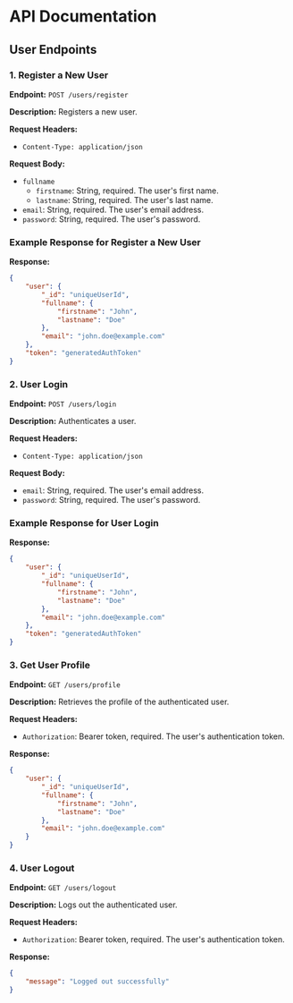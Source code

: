 # API Documentation

## User Endpoints

### 1. Register a New User

**Endpoint:** `POST /users/register`

**Description:** Registers a new user.

**Request Headers:**

- `Content-Type: application/json`

**Request Body:**

- `fullname`
    - `firstname`: String, required. The user's first name.
    - `lastname`: String, required. The user's last name.
- `email`: String, required. The user's email address.
- `password`: String, required. The user's password.

### Example Response for Register a New User

**Response:**

```json
{
    "user": {
        "_id": "uniqueUserId",
        "fullname": {
            "firstname": "John",
            "lastname": "Doe"
        },
        "email": "john.doe@example.com"
    },
    "token": "generatedAuthToken"
}
```

### 2. User Login

**Endpoint:** `POST /users/login`

**Description:** Authenticates a user.

**Request Headers:**

- `Content-Type: application/json`

**Request Body:**

- `email`: String, required. The user's email address.
- `password`: String, required. The user's password.

### Example Response for User Login

**Response:**

```json
{
    "user": {
        "_id": "uniqueUserId",
        "fullname": {
            "firstname": "John",
            "lastname": "Doe"
        },
        "email": "john.doe@example.com"
    },
    "token": "generatedAuthToken"
}
```

### 3. Get User Profile

**Endpoint:** `GET /users/profile`

**Description:** Retrieves the profile of the authenticated user.

**Request Headers:**

- `Authorization`: Bearer token, required. The user's authentication token.

**Response:**

```json
{
    "user": {
        "_id": "uniqueUserId",
        "fullname": {
            "firstname": "John",
            "lastname": "Doe"
        },
        "email": "john.doe@example.com"
    }
}
```

### 4. User Logout

**Endpoint:** `GET /users/logout`

**Description:** Logs out the authenticated user.

**Request Headers:**

- `Authorization`: Bearer token, required. The user's authentication token.

**Response:**

```json
{
    "message": "Logged out successfully"
}
```



